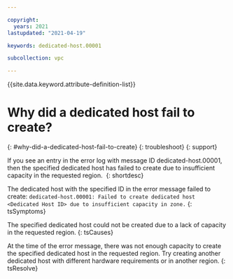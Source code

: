 ```yaml
---

copyright:
  years: 2021
lastupdated: "2021-04-19"

keywords: dedicated-host.00001

subcollection: vpc

---
```


{{site.data.keyword.attribute-definition-list}}

# Why did a dedicated host fail to create?
{: #why-did-a-dedicated-host-fail-to-create}
{: troubleshoot}
{: support}

If you see an entry in the error log with message ID dedicated-host.00001, then the specified dedicated host has failed to create due to insufficient capacity in the requested region. 
{: shortdesc}

The dedicated host with the specified ID in the error message failed to create:
   `dedicated-host.00001: Failed to create dedicated host <Dedicated Host ID> due to insufficient capacity in zone.`
{: tsSymptoms}

The specified dedicated host could not be created due to a lack of capacity in the requested region.
{: tsCauses}


At the time of the error message, there was not enough capacity to create the specified dedicated host in the requested region. Try creating another dedicated host with different hardware requirements or in another region.
{: tsResolve}
 
